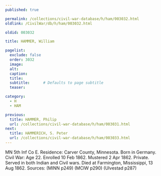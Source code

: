 ```yaml
---
published: true

permalink: /collections/civil-war-database/h/ham/003032.html
oldlink: /CivilWar/db/h/ham/003032.html

oldid: 003032

title: HAMMER, William

pagelist:
  exclude: false
  order: 3032
  image: 
  alt:
  caption:
  title:
  subtitle:      # Defaults to page subtitle
  teaser:

category: 
  - H 
  - HAM

previous:
  title: HAMMER, Philip
  url: /collections/civil-war-database/h/ham/003031.html  
next:
  title: HAMMERICH, S. Peter
  url: /collections/civil-war-database/h/ham/003033.html   
---
```

MN 5th Inf Co E. Residence: Carver County, Minnesota. Born in Germany. Civil War: Age 22. Enrolled 10 Feb 1862. Mustered 2 Apr 1862. Private. Served in both Indian and Civil wars. Died at Farmington, Mississippi, 13 Aug 1862. Sources: (MINN p249) (MCIW p290) (Ulvestad p287)